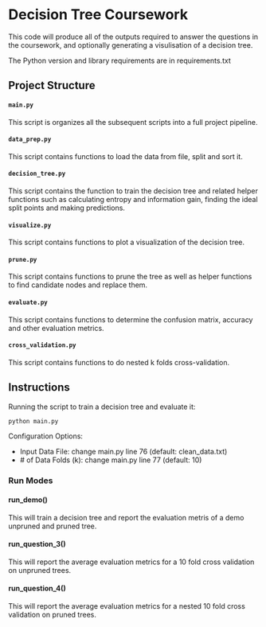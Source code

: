 # Decision Tree Coursework

This code will produce all of the outputs required to answer the questions in 
the coursework, and optionally generating a visulisation of a decision tree. 

The Python version and library requirements are in requirements.txt

## Project Structure

#### `main.py`

This script is organizes all the subsequent scripts into a full project pipeline.

#### `data_prep.py`

This script contains functions to load the data from file, split and sort it.

#### `decision_tree.py`

This script contains the function to train the decision tree and related helper functions
such as calculating entropy and information gain, finding the ideal split points and making predictions.

#### `visualize.py`

This script contains functions to plot a visualization of the decision tree.

#### `prune.py`

This script contains functions to prune the tree as well as helper functions to find candidate nodes and replace them.

#### `evaluate.py`

This script contains functions to determine the confusion matrix, accuracy and other evaluation metrics.

#### `cross_validation.py`

This script contains functions to do nested k folds cross-validation.

## Instructions

Running the script to train a decision tree and evaluate it:

```bash
python main.py
```

Configuration Options:

- Input Data File: change main.py line 76 (default: clean_data.txt)
- \# of Data Folds (k): change main.py line 77 (default: 10)

### Run Modes

#### run_demo()

This will train a decision tree and report the evaluation metris of a demo unpruned and pruned tree.

#### run_question_3()

This will report the average evaluation metrics for a 10 fold cross validation on unpruned trees.

#### run_question_4()

This will report the average evaluation metrics for a nested 10 fold cross validation on pruned trees.
